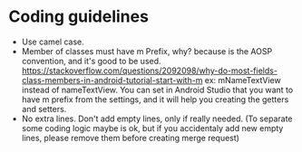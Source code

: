 
# Coding guidelines
* Use camel case.
* Member of classes must have m Prefix, why? because is the AOSP convention, and it's good to be used. https://stackoverflow.com/questions/2092098/why-do-most-fields-class-members-in-android-tutorial-start-with-m
ex: mNameTextView instead of nameTextView. You can set in Android Studio that you want to have m prefix from the settings, and it will help you creating the getters and setters.
* No extra lines. Don't add empty lines, only if really needed. (To separate some coding logic maybe is ok, but if you accidentaly add new empty lines, please remove them before creating merge request)
